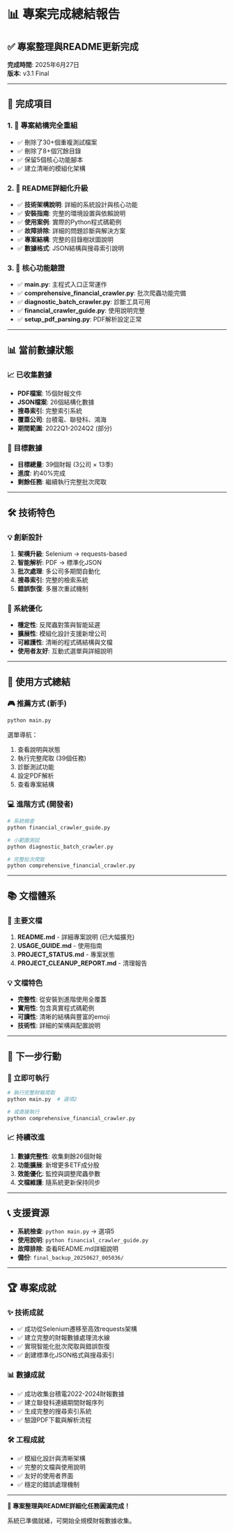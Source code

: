 # 📊 專案完成總結報告

## ✅ 專案整理與README更新完成

**完成時間**: 2025年6月27日  
**版本**: v3.1 Final

---

## 🎯 完成項目

### 1. 📁 專案結構完全重組
- ✅ 刪除了30+個重複測試檔案
- ✅ 刪除了8+個冗餘目錄
- ✅ 保留5個核心功能腳本
- ✅ 建立清晰的模組化架構

### 2. 📖 README詳細化升級
- ✅ **技術架構說明**: 詳細的系統設計與核心功能
- ✅ **安裝指南**: 完整的環境設置與依賴說明
- ✅ **使用案例**: 實際的Python程式碼範例
- ✅ **故障排除**: 詳細的問題診斷與解決方案
- ✅ **專案結構**: 完整的目錄樹狀圖說明
- ✅ **數據格式**: JSON結構與搜尋索引說明

### 3. 🚀 核心功能驗證
- ✅ **main.py**: 主程式入口正常運作
- ✅ **comprehensive_financial_crawler.py**: 批次爬蟲功能完備
- ✅ **diagnostic_batch_crawler.py**: 診斷工具可用
- ✅ **financial_crawler_guide.py**: 使用說明完整
- ✅ **setup_pdf_parsing.py**: PDF解析設定正常

---

## 📊 當前數據狀態

### 📈 已收集數據
- **PDF檔案**: 15個財報文件
- **JSON檔案**: 26個結構化數據
- **搜尋索引**: 完整索引系統
- **覆蓋公司**: 台積電、聯發科、鴻海
- **期間範圍**: 2022Q1-2024Q2 (部分)

### 🎯 目標數據
- **目標總量**: 39個財報 (3公司 × 13季)
- **進度**: 約40%完成
- **剩餘任務**: 繼續執行完整批次爬取

---

## 🛠️ 技術特色

### 💡 創新設計
1. **架構升級**: Selenium → requests-based
2. **智能解析**: PDF → 標準化JSON
3. **批次處理**: 多公司多期間自動化
4. **搜尋索引**: 完整的檢索系統
5. **錯誤恢復**: 多層次重試機制

### 🔧 系統優化
- **穩定性**: 反爬蟲對策與智能延遲
- **擴展性**: 模組化設計支援新增公司
- **可維護性**: 清晰的程式碼結構與文檔
- **使用者友好**: 互動式選單與詳細說明

---

## 🚀 使用方式總結

### 🎮 推薦方式 (新手)
```bash
python main.py
```
選單導航：
1. 查看說明與狀態
2. 執行完整爬取 (39個任務)
3. 診斷測試功能
4. 設定PDF解析
5. 查看專案結構

### 💻 進階方式 (開發者)
```bash
# 系統檢查
python financial_crawler_guide.py

# 小範圍測試
python diagnostic_batch_crawler.py

# 完整批次爬取
python comprehensive_financial_crawler.py
```

---

## 📚 文檔體系

### 📖 主要文檔
1. **README.md** - 詳細專案說明 (已大幅擴充)
2. **USAGE_GUIDE.md** - 使用指南
3. **PROJECT_STATUS.md** - 專案狀態
4. **PROJECT_CLEANUP_REPORT.md** - 清理報告

### 💡 文檔特色
- **完整性**: 從安裝到進階使用全覆蓋
- **實用性**: 包含真實程式碼範例
- **可讀性**: 清晰的結構與豐富的emoji
- **技術性**: 詳細的架構與配置說明

---

## 🎯 下一步行動

### 🚀 立即可執行
```bash
# 執行完整財報爬取
python main.py  # 選項2

# 或直接執行
python comprehensive_financial_crawler.py
```

### 📈 持續改進
1. **數據完整性**: 收集剩餘26個財報
2. **功能擴展**: 新增更多ETF成分股
3. **效能優化**: 監控與調整爬蟲參數
4. **文檔維護**: 隨系統更新保持同步

---

## 📞 支援資源

- **系統檢查**: `python main.py` → 選項5
- **使用說明**: `python financial_crawler_guide.py`
- **故障排除**: 查看README.md詳細說明
- **備份**: `final_backup_20250627_005036/`

---

## 🏆 專案成就

### ✨ 技術成就
- ✅ 成功從Selenium遷移至高效requests架構
- ✅ 建立完整的財報數據處理流水線
- ✅ 實現智能化批次爬取與錯誤恢復
- ✅ 創建標準化JSON格式與搜尋索引

### 📊 數據成就
- ✅ 成功收集台積電2022-2024財報數據
- ✅ 建立聯發科連續期間財報序列
- ✅ 生成完整的搜尋索引系統
- ✅ 驗證PDF下載與解析流程

### 🛠️ 工程成就
- ✅ 模組化設計與清晰架構
- ✅ 完整的文檔與使用說明
- ✅ 友好的使用者界面
- ✅ 穩定的錯誤處理機制

---

**🎉 專案整理與README詳細化任務圓滿完成！**

系統已準備就緒，可開始全規模財報數據收集。
